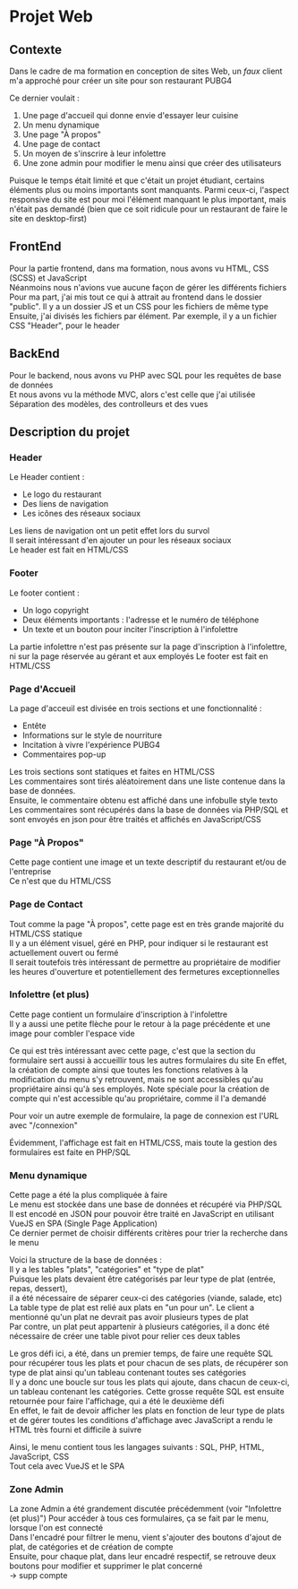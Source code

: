# Projet Web

## Contexte
Dans le cadre de ma formation en conception de sites Web, un *faux* client m'a approché pour créer un site pour son restaurant PUBG4  

Ce dernier voulait :
1. Une page d'accueil qui donne envie d'essayer leur cuisine
2. Un menu dynamique
3. Une page "À propos"
4. Une page de contact
5. Un moyen de s'inscrire à leur infolettre
6. Une zone admin pour modifier le menu ainsi que créer des utilisateurs

Puisque le temps était limité et que c'était un projet étudiant, certains éléments plus ou moins importants sont manquants.
Parmi ceux-ci, l'aspect responsive du site est pour moi l'élément manquant le plus important, mais n'était pas demandé (bien que ce soit ridicule pour un restaurant de faire le site en desktop-first)

## FrontEnd
Pour la partie frontend, dans ma formation, nous avons vu HTML, CSS (SCSS) et JavaScript  
Néanmoins nous n'avions vue aucune façon de gérer les différents fichiers  
Pour ma part, j'ai mis tout ce qui à attrait au frontend dans le dossier "public". Il y a un dossier JS et un CSS pour les fichiers de même type  
Ensuite, j'ai divisés les fichiers par élément. Par exemple, il y a un fichier CSS "Header", pour le header  

## BackEnd
Pour le backend, nous avons vu PHP avec SQL pour les requêtes de base de données  
Et nous avons vu la méthode MVC, alors c'est celle que j'ai utilisée  
Séparation des modèles, des controlleurs et des vues  

## Description du projet
### Header
Le Header contient :
- Le logo du restaurant
- Des liens de navigation
- Les icônes des réseaux sociaux

Les liens de navigation ont un petit effet lors du survol  
Il serait intéressant d'en ajouter un pour les réseaux sociaux  
Le header est fait en HTML/CSS

### Footer
Le footer contient :
- Un logo copyright
- Deux éléments importants : l'adresse et le numéro de téléphone
- Un texte et un bouton pour inciter l'inscription à l'infolettre

La partie infolettre n'est pas présente sur la page d'inscription à l'infolettre, ni sur la page réservée au gérant et aux employés
Le footer est fait en HTML/CSS

### Page d'Accueil
La page d'acceuil est divisée en trois sections et une fonctionnalité :
- Entête
- Informations sur le style de nourriture
- Incitation à vivre l'expérience PUBG4
- Commentaires pop-up

Les trois sections sont statiques et faites en HTML/CSS  
Les commentaires sont tirés aléatoirement dans une liste contenue dans la base de données.  
Ensuite, le commentaire obtenu est affiché dans une infobulle style texto  
Les commentaires sont récupérés dans la base de données via PHP/SQL et sont envoyés en json pour être traités et affichés en JavaScript/CSS

### Page "À Propos"
Cette page contient une image et un texte descriptif du restaurant et/ou de l'entreprise  
Ce n'est que du HTML/CSS

### Page de Contact
Tout comme la page "À propos", cette page est en très grande majorité du HTML/CSS statique  
Il y a un élément visuel, géré en PHP, pour indiquer si le restaurant est actuellement ouvert ou fermé  
Il serait toutefois très intéressant de permettre au propriétaire de modifier les heures d'ouverture et potentiellement des fermetures exceptionnelles

### Infolettre (et plus)
Cette page contient un formulaire d'inscription à l'infolettre  
Il y a aussi une petite flèche pour le retour à la page précédente et une image pour combler l'espace vide  

Ce qui est très intéressant avec cette page, c'est que la section du formulaire sert aussi à accueillir tous les autres formulaires du site 
En effet, la création de compte ainsi que toutes les fonctions relatives à la modification du menu s'y retrouvent, mais ne sont accessibles qu'au propriétaire ainsi qu'à ses employés. Note spéciale pour la création de compte qui n'est accessible qu'au propriétaire, comme il l'a demandé  

Pour voir un autre exemple de formulaire, la page de connexion est l'URL avec "/connexion"

Évidemment, l'affichage est fait en HTML/CSS, mais toute la gestion des formulaires est faite en PHP/SQL

### Menu dynamique
Cette page a été la plus compliquée à faire  
Le menu est stockée dans une base de données et récupéré via PHP/SQL  
Il est encodé en JSON pour pouvoir être traité en JavaScript en utilisant VueJS en SPA (Single Page Application)  
Ce dernier permet de choisir différents critères pour trier la recherche dans le menu  

Voici la structure de la base de données :  
Il y a les tables "plats", "catégories" et "type de plat"  
Puisque les plats devaient être catégorisés par leur type de plat (entrée, repas, dessert),   
il a été nécessaire de séparer ceux-ci des catégories (viande, salade, etc)  
La table type de plat est relié aux plats en "un pour un". Le client a mentionné qu'un plat ne devrait pas avoir plusieurs types de plat  
Par contre, un plat peut appartenir à plusieurs catégories, il a donc été nécessaire de créer une table pivot pour relier ces deux tables  

Le gros défi ici, a été, dans un premier temps, de faire une requête SQL pour récupérer tous les plats et pour chacun de ses plats, de récupérer son type de plat ainsi qu'un tableau contenant toutes ses catégories  
Il y a donc une boucle sur tous les plats qui ajoute, dans chacun de ceux-ci, un tableau contenant les catégories. Cette grosse requête SQL est ensuite retournée pour faire l'affichage, qui a été le deuxième défi  
En effet, le fait de devoir afficher les plats en fonction de leur type de plats et de gérer toutes les conditions d'affichage avec JavaScript a rendu le HTML très fourni et difficile à suivre  

Ainsi, le menu contient tous les langages suivants : SQL, PHP, HTML, JavaScript, CSS  
Tout cela avec VueJS et le SPA

### Zone Admin
La zone Admin a été grandement discutée précédemment (voir "Infolettre (et plus)")
Pour accéder à tous ces formulaires, ça se fait par le menu, lorsque l'on est connecté  
Dans l'encadré pour filtrer le menu, vient s'ajouter des boutons d'ajout de plat, de catégories et de création de compte  
Ensuite, pour chaque plat, dans leur encadré respectif, se retrouve deux boutons pour modifier et supprimer le plat concerné  
-> supp compte
